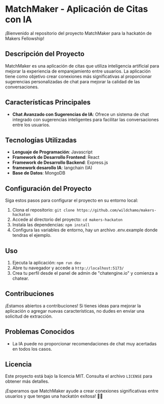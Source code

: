 # MatchMaker - Aplicación de Citas con IA

¡Bienvenido al repositorio del proyecto MatchMaker para la hackatón de Makers Fellowship!

## Descripción del Proyecto

MatchMaker es una aplicación de citas que utiliza inteligencia artificial para mejorar la experiencia de emparejamiento entre usuarios. La aplicación tiene como objetivo crear conexiones más significativas al proporcionar sugerencias personalizadas de chat para mejorar la calidad de las conversaciones.

## Características Principales

- **Chat Avanzado con Sugerencias de IA**: Ofrece un sistema de chat integrado con sugerencias inteligentes para facilitar las conversaciones entre los usuarios.

## Tecnologías Utilizadas

- **Lenguaje de Programación**: Javascript
- **Framework de Desarrollo Frontend**: React 
- **Framework de Desarrollo Backend**: Express.js
- **framework desarollo IA**: langchain (IA) 
- **Base de Datos**: MongoDB

## Configuración del Proyecto

Siga estos pasos para configurar el proyecto en su entorno local:

1. Clona el repositorio: `git clone https://github.com/wildchamo/makers-hackaton`
2. Accede al directorio del proyecto: `cd makers-hackaton`
3. Instala las dependencias: `npm install`
4. Configura las variables de entorno, hay un archivo .env.example donde tendras el ejemplo.

## Uso

1. Ejecuta la aplicación: `npm run dev`
2. Abre tu navegador y accede a `http://localhost:5173/`
3. Crea tu perfil desde el panel de admin de "chatengine.io" y comienza a chatear.

## Contribuciones

¡Estamos abiertos a contribuciones! Si tienes ideas para mejorar la aplicación o agregar nuevas características, no dudes en enviar una solicitud de extracción.

## Problemas Conocidos

- La IA puede no proporcionar recomendaciones de chat muy acertadas en todos los casos.

## Licencia

Este proyecto está bajo la licencia MIT. Consulta el archivo `LICENSE` para obtener más detalles.

¡Esperamos que MatchMaker ayude a crear conexiones significativas entre usuarios y que tengas una hackatón exitosa! 💖🚀